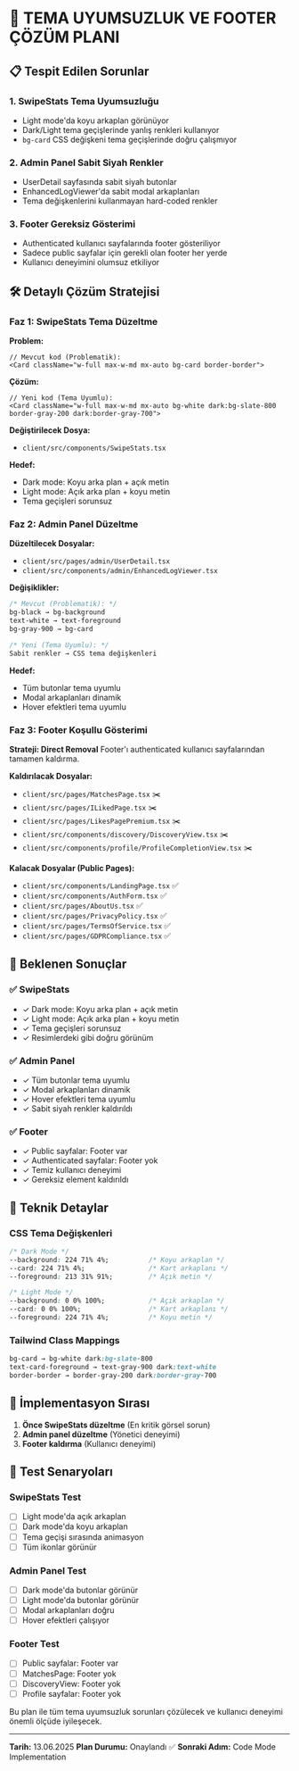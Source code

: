 # 🎯 TEMA UYUMSUZLUK VE FOOTER ÇÖZÜM PLANI

## 📋 Tespit Edilen Sorunlar

### 1. **SwipeStats Tema Uyumsuzluğu**
- Light mode'da koyu arkaplan görünüyor
- Dark/Light tema geçişlerinde yanlış renkleri kullanıyor
- `bg-card` CSS değişkeni tema geçişlerinde doğru çalışmıyor

### 2. **Admin Panel Sabit Siyah Renkler**
- UserDetail sayfasında sabit siyah butonlar
- EnhancedLogViewer'da sabit modal arkaplanları
- Tema değişkenlerini kullanmayan hard-coded renkler

### 3. **Footer Gereksiz Gösterimi**
- Authenticated kullanıcı sayfalarında footer gösteriliyor
- Sadece public sayfalar için gerekli olan footer her yerde
- Kullanıcı deneyimini olumsuz etkiliyor

## 🛠️ Detaylı Çözüm Stratejisi

### **Faz 1: SwipeStats Tema Düzeltme**

**Problem:**
```tsx
// Mevcut kod (Problematik):
<Card className="w-full max-w-md mx-auto bg-card border-border">
```

**Çözüm:**
```tsx
// Yeni kod (Tema Uyumlu):
<Card className="w-full max-w-md mx-auto bg-white dark:bg-slate-800 border-gray-200 dark:border-gray-700">
```

**Değiştirilecek Dosya:**
- `client/src/components/SwipeStats.tsx`

**Hedef:**
- Dark mode: Koyu arka plan + açık metin
- Light mode: Açık arka plan + koyu metin
- Tema geçişleri sorunsuz

### **Faz 2: Admin Panel Düzeltme**

**Düzeltilecek Dosyalar:**
- `client/src/pages/admin/UserDetail.tsx`
- `client/src/components/admin/EnhancedLogViewer.tsx`

**Değişiklikler:**
```css
/* Mevcut (Problematik): */
bg-black → bg-background
text-white → text-foreground
bg-gray-900 → bg-card

/* Yeni (Tema Uyumlu): */
Sabit renkler → CSS tema değişkenleri
```

**Hedef:**
- Tüm butonlar tema uyumlu
- Modal arkaplanları dinamik
- Hover efektleri tema uyumlu

### **Faz 3: Footer Koşullu Gösterimi**

**Strateji: Direct Removal**
Footer'ı authenticated kullanıcı sayfalarından tamamen kaldırma.

**Kaldırılacak Dosyalar:**
- `client/src/pages/MatchesPage.tsx` ✂️
- `client/src/pages/ILikedPage.tsx` ✂️  
- `client/src/pages/LikesPagePremium.tsx` ✂️
- `client/src/components/discovery/DiscoveryView.tsx` ✂️
- `client/src/components/profile/ProfileCompletionView.tsx` ✂️

**Kalacak Dosyalar (Public Pages):**
- `client/src/components/LandingPage.tsx` ✅
- `client/src/components/AuthForm.tsx` ✅
- `client/src/pages/AboutUs.tsx` ✅
- `client/src/pages/PrivacyPolicy.tsx` ✅
- `client/src/pages/TermsOfService.tsx` ✅
- `client/src/pages/GDPRCompliance.tsx` ✅

## 🎯 Beklenen Sonuçlar

### ✅ **SwipeStats**
- ✓ Dark mode: Koyu arka plan + açık metin
- ✓ Light mode: Açık arka plan + koyu metin
- ✓ Tema geçişleri sorunsuz
- ✓ Resimlerdeki gibi doğru görünüm

### ✅ **Admin Panel**  
- ✓ Tüm butonlar tema uyumlu
- ✓ Modal arkaplanları dinamik
- ✓ Hover efektleri tema uyumlu
- ✓ Sabit siyah renkler kaldırıldı

### ✅ **Footer**
- ✓ Public sayfalar: Footer var
- ✓ Authenticated sayfalar: Footer yok
- ✓ Temiz kullanıcı deneyimi
- ✓ Gereksiz element kaldırıldı

## 🔧 Teknik Detaylar

### **CSS Tema Değişkenleri**
```css
/* Dark Mode */
--background: 224 71% 4%;          /* Koyu arkaplan */
--card: 224 71% 4%;                /* Kart arkaplanı */
--foreground: 213 31% 91%;         /* Açık metin */

/* Light Mode */  
--background: 0 0% 100%;           /* Açık arkaplan */
--card: 0 0% 100%;                 /* Kart arkaplanı */
--foreground: 224 71% 4%;          /* Koyu metin */
```

### **Tailwind Class Mappings**
```css
bg-card → bg-white dark:bg-slate-800
text-card-foreground → text-gray-900 dark:text-white
border-border → border-gray-200 dark:border-gray-700
```

## 📅 İmplementasyon Sırası

1. **Önce SwipeStats düzeltme** (En kritik görsel sorun)
2. **Admin panel düzeltme** (Yönetici deneyimi)
3. **Footer kaldırma** (Kullanıcı deneyimi)

## 🧪 Test Senaryoları

### **SwipeStats Test**
- [ ] Light mode'da açık arkaplan
- [ ] Dark mode'da koyu arkaplan
- [ ] Tema geçişi sırasında animasyon
- [ ] Tüm ikonlar görünür

### **Admin Panel Test**
- [ ] Dark mode'da butonlar görünür
- [ ] Light mode'da butonlar görünür
- [ ] Modal arkaplanları doğru
- [ ] Hover efektleri çalışıyor

### **Footer Test**
- [ ] Public sayfalar: Footer var
- [ ] MatchesPage: Footer yok
- [ ] DiscoveryView: Footer yok
- [ ] Profile sayfalar: Footer yok

Bu plan ile tüm tema uyumsuzluk sorunları çözülecek ve kullanıcı deneyimi önemli ölçüde iyileşecek.

---
**Tarih:** 13.06.2025
**Plan Durumu:** Onaylandı ✅
**Sonraki Adım:** Code Mode Implementation